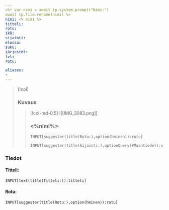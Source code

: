 ```yaml
---
<%* var nimi = await tp.system.prompt("Nimi:")
await tp.file.rename(nimi) %> 
nimi: <% nimi %>
titteli:
rotu: 
ikä: 
sijainti: 
elossa: 
suku: 
järjestöt: 
lvl: 
rotu: 

aliases:
- 
---
```

>[!col]
>### Kuvaus
>>[!col-md-0.5]
>>![[IMG_3083.png]]
>> ### <%nimi%>
>>```meta-bind
>>INPUT[suggester(title(Rotu:),option(hminen)):rotu]
>>```
>>```meta-bind
>>INPUT[suggester(title(Sijainti:),optionQuery(#Maantiede)):sijainti]
>>```



### Tiedot
#### Titteli: 
`INPUT[text(title(Titteli:)):titteli]`
#### Rotu:
`INPUT[suggester(title(Rotu:),option(hminen)):rotu]`









